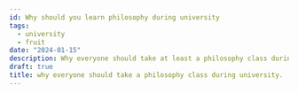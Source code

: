 ```yaml
---
id: Why should you learn philosophy during university
tags:
  - university
  - fruit
date: "2024-01-15"
description: Why everyone should take at least a philosophy class during undergrad.
draft: true
title: why everyone should take a philosophy class during university.
---
```

